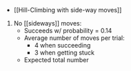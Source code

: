 - [[Hill-Climbing with side-way moves]]

1. No [[sideways]] moves:
	- Succeeds w/ probability = 0.14
	- Average number of moves per trial:
		- 4 when succeeding
		- 3 when getting stuck
	- Expected total number